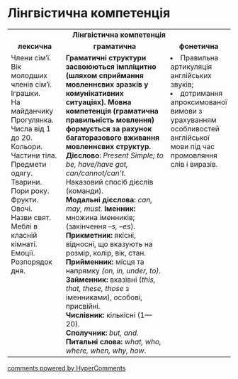<div id="hypercomments_widget" class="js-hypercomments-widget invisible"></div>

# Лінгвістична компетенція

<table>
  <tr>
    <td align="center" colspan="3"><b>Лінгвістична компетенція</b></td>
  </tr>
            <tr>
                <td align="center"><b>лексична</b></td>
                <td align="center"><b>граматична</b></td>
                <td align="center"><b>фонетична</b></td>
            </tr>
            <tr>
                <td width="25%" style="vertical-align:top !important;">
                Члени сім’ї.<br>
                Вік молодших членів сім’ї.<br>
                Іграшки.<br>
                На майданчику<br>
                Прогулянка.<br>
                Числа від 1 до 20.<br>
                Кольори.<br>
                Частини тіла.<br>
                Предмети одягу.<br>
                Тварини.<br>
                Пори року.<br>
                Фрукти.<br>
                Овочі.<br>
                Назви свят.<br>
                Меблі в класній кімнаті.<br>
                Емоції.<br>
                Розпорядок дня.</td>
                <td width="50%" style="vertical-align:top !important;">
                <b>Граматичні структури засвоюються імпліцитно (шляхом сприймання мовленнєвих зразків у комунікативних ситуаціях). Мовна компетенція (граматична правильність мовлення) формується за рахунок багаторазового вживання мовленнєвих структур.</b><br>
                <b>Дієслово</b>: <i>Present Simple; to be, have/have got, can/cannot/can’t. </i>Наказовий спосіб дієслів (команди).<br>
                <b>Модальні дієслова:</b> <i>can, may, must.</i>
                <b>Іменник:</b> множина іменників; (закінчення <i>–s, –es</i>).<br>
                <b>Прикметник:</b>
                якісні, відносні, що вказують на розмір, колір, вік, стан.<br>
                <b>Прийменник:</b>
                місця та напрямку <i>(on, in, under, to).</i><br>
                <b>Займенник:</b>
                вказівні (<i>this, that, these, those</i> з іменниками), особові, присвійні.<br>
                <b>Числівник:</b> кількісні (1—20).<br>
                <b>Сполучник:</b> <i>but, and.</i><br>
                <b>Питальні слова:</b> <i>what, who, where, when, why, how</i>.</td>
                <td width="25%" style="vertical-align:top !important;">
                <li>Правильна артикуляція англійських звуків;</li>
                <li>дотримання апроксимованої вимови з урахуванням особливостей англійської мови під час промовляння слів і виразів.</li></td>
            </tr>
</table>

<div class="js-hypercomments-container">
    <a href="http://hypercomments.com" class="hc-link" title="comments widget">comments powered by HyperComments</a>
</div>